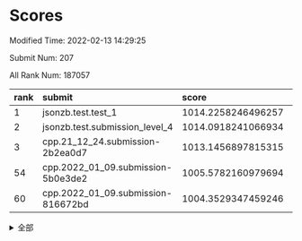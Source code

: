 # Scores

Modified Time: 2022-02-13 14:29:25

Submit Num: 207

All Rank Num: 187057

| rank |               submit               |       score        |       sigma        | pk_num |
| :--- | :--------------------------------- | :----------------- | :----------------- | :----- |
| 1    | jsonzb.test.test_1                 | 1014.2258246496257 | 0.8321468283659362 | 3612   |
| 2    | jsonzb.test.submission_level_4     | 1014.0918241066934 | 0.8113187296863048 | 3612   |
| 3    | cpp.21_12_24.submission-2b2ea0d7   | 1013.1456897815315 | 0.8062315660272132 | 3612   |
| 54   | cpp.2022_01_09.submission-5b0e3de2 | 1005.5782160979694 | 0.7469615583414935 | 3616   |
| 60   | cpp.2022_01_09.submission-816672bd | 1004.3529347459246 | 0.7097158169919022 | 3615   |


<details>
<summary>全部</summary>

| rank |                 submit                 |       score        |       sigma        | pk_num |
| :--- | :------------------------------------- | :----------------- | :----------------- | :----- |
| 1    | jsonzb.test.test_1                     | 1014.2258246496257 | 0.8321468283659362 | 3612   |
| 2    | jsonzb.test.submission_level_4         | 1014.0918241066934 | 0.8113187296863048 | 3612   |
| 3    | cpp.21_12_24.submission-2b2ea0d7       | 1013.1456897815315 | 0.8062315660272132 | 3612   |
| 4    | gobigger.level_3.submission_level_3_29 | 1011.3910956428533 | 0.7607473190633925 | 3609   |
| 5    | gobigger.level_3.submission_level_3_39 | 1011.0450809533199 | 0.751695155224377  | 3617   |
| 6    | gobigger.level_3.submission_level_3_42 | 1011.0059650219036 | 0.7642196551612036 | 3613   |
| 7    | gobigger.level_3.submission_level_3_43 | 1011.0033430962839 | 0.773990982719751  | 3611   |
| 8    | gobigger.level_3.submission_level_3_2  | 1010.9413434485944 | 0.7869779882264556 | 3614   |
| 9    | gobigger.level_3.submission_level_3_9  | 1010.8828835909424 | 0.7550565549396225 | 3610   |
| 10   | gobigger.level_3.submission_level_3_46 | 1010.8586106262849 | 0.7650325826683414 | 3612   |
| 11   | gobigger.level_3.submission_level_3_38 | 1010.85021989015   | 0.7688998541352716 | 3617   |
| 12   | gobigger.level_3.submission_level_3_49 | 1010.829923091927  | 0.7604757838960112 | 3614   |
| 13   | gobigger.level_3.submission_level_3_24 | 1010.7027669386258 | 0.7666045986074604 | 3616   |
| 14   | gobigger.level_3.submission_level_3_40 | 1010.6114571742125 | 0.7790702042965898 | 3617   |
| 15   | gobigger.level_3.submission_level_3_41 | 1010.5608481772996 | 0.7730019936293004 | 3620   |
| 16   | gobigger.level_3.submission_level_3_1  | 1010.5299824725113 | 0.7559149650458882 | 3617   |
| 17   | gobigger.level_3.submission_level_3_6  | 1010.397477594859  | 0.762483437631531  | 3618   |
| 18   | gobigger.level_3.submission_level_3_7  | 1010.2936371733219 | 0.758082127400975  | 3611   |
| 19   | gobigger.level_3.submission_level_3_13 | 1010.2399365321627 | 0.7466570953310565 | 3619   |
| 20   | gobigger.level_3.submission_level_3_33 | 1010.2092855876464 | 0.7669370664875388 | 3618   |
| 21   | gobigger.level_3.submission_level_3_26 | 1010.0645824299249 | 0.7664688142329038 | 3612   |
| 22   | gobigger.level_3.submission_level_3_28 | 1010.0172851150475 | 0.7803988400222813 | 3614   |
| 23   | gobigger.level_3.submission_level_3_36 | 1009.9695379940812 | 0.7563380319608684 | 3610   |
| 24   | gobigger.level_3.submission_level_3_15 | 1009.9549545711302 | 0.7805892671618471 | 3614   |
| 25   | gobigger.level_3.submission_level_3_31 | 1009.9156293288253 | 0.751209558362666  | 3614   |
| 26   | gobigger.level_3.submission_level_3_25 | 1009.9147642166278 | 0.7535034477992268 | 3611   |
| 27   | gobigger.level_3.submission_level_3_14 | 1009.9107583872922 | 0.7465615575887207 | 3613   |
| 28   | gobigger.level_3.submission_level_3_4  | 1009.8952632317234 | 0.7679585699996903 | 3614   |
| 29   | gobigger.level_3.submission_level_3_12 | 1009.8199962214594 | 0.7559824321069503 | 3614   |
| 30   | gobigger.level_3.submission_level_3_34 | 1009.6870053328992 | 0.7481961860869311 | 3618   |
| 31   | gobigger.level_3.submission_level_3_23 | 1009.6627365924527 | 0.7652906663388336 | 3617   |
| 32   | gobigger.level_3.submission_level_3_44 | 1009.5899775706671 | 0.7526920462451941 | 3615   |
| 33   | gobigger.level_3.submission_level_3_35 | 1009.537246906139  | 0.7544408144815494 | 3615   |
| 34   | gobigger.level_3.submission_level_3_5  | 1009.5242116254271 | 0.7739204387016826 | 3620   |
| 35   | gobigger.level_3.submission_level_3_17 | 1009.419689835336  | 0.7452184644892298 | 3616   |
| 36   | gobigger.level_3.submission_level_3_3  | 1009.3875187037871 | 0.7519633507182202 | 3612   |
| 37   | gobigger.level_3.submission_level_3_11 | 1009.3797127522968 | 0.784228108318729  | 3618   |
| 38   | gobigger.level_3.submission_level_3_0  | 1009.2763674200075 | 0.7525751213214776 | 3609   |
| 39   | gobigger.level_3.submission_level_3_16 | 1009.2751117452844 | 0.7471367822462849 | 3617   |
| 40   | gobigger.level_3.submission_level_3_45 | 1009.2328782268805 | 0.756122721100775  | 3615   |
| 41   | gobigger.level_3.submission_level_3_20 | 1009.2033745213403 | 0.7669058978285614 | 3613   |
| 42   | gobigger.level_3.submission_level_3_30 | 1009.1863160276282 | 0.7483658703026023 | 3615   |
| 43   | gobigger.level_3.submission_level_3_47 | 1009.1461420151645 | 0.7494258262259293 | 3615   |
| 44   | gobigger.level_3.submission_level_3_8  | 1009.1253397201624 | 0.7481157905573936 | 3616   |
| 45   | gobigger.level_3.submission_level_3_27 | 1009.1205129303964 | 0.7546485786050092 | 3616   |
| 46   | gobigger.level_3.submission_level_3_18 | 1009.0942025037115 | 0.7395736503180765 | 3615   |
| 47   | gobigger.level_3.submission_level_3_32 | 1009.092152517425  | 0.755573918785768  | 3614   |
| 48   | gobigger.level_3.submission_level_3_19 | 1008.8823925468811 | 0.7552055923867685 | 3617   |
| 49   | gobigger.level_3.submission_level_3_37 | 1008.800436479293  | 0.7706194092828325 | 3616   |
| 50   | gobigger.level_3.submission_level_3_10 | 1008.691749288323  | 0.755462245686858  | 3613   |
| 51   | gobigger.level_3.submission_level_3_21 | 1008.4513940325851 | 0.7575216014115441 | 3613   |
| 52   | gobigger.level_3.submission_level_3_22 | 1008.2669896508746 | 0.7348207536697584 | 3610   |
| 53   | gobigger.level_3.submission_level_3_48 | 1008.0123217911106 | 0.7420732547837448 | 3615   |
| 54   | cpp.2022_01_09.submission-5b0e3de2     | 1005.5782160979694 | 0.7469615583414935 | 3616   |
| 55   | gobigger.level_1.submission_level_1_6  | 1004.9684305307474 | 0.7130206493424736 | 3615   |
| 56   | gobigger.level_1.submission_level_1_27 | 1004.6744307908807 | 0.7150072414812565 | 3610   |
| 57   | gobigger.level_1.submission_level_1_1  | 1004.6269947062145 | 0.7279749465553718 | 3619   |
| 58   | gobigger.level_1.submission_level_1_32 | 1004.5324170076148 | 0.722352545970464  | 3615   |
| 59   | gobigger.level_1.submission_level_1_41 | 1004.4175090544508 | 0.7214568908004597 | 3616   |
| 60   | cpp.2022_01_09.submission-816672bd     | 1004.3529347459246 | 0.7097158169919022 | 3615   |
| 61   | gobigger.level_1.submission_level_1_19 | 1004.0674365733411 | 0.7205718628712533 | 3614   |
| 62   | gobigger.level_1.submission_level_1_49 | 1004.041400525023  | 0.7234928815415109 | 3621   |
| 63   | gobigger.level_1.submission_level_1_47 | 1004.0281844734927 | 0.7038198864826231 | 3618   |
| 64   | gobigger.level_1.submission_level_1_3  | 1003.9676245592082 | 0.7163315112430807 | 3609   |
| 65   | gobigger.level_1.submission_level_1_44 | 1003.8420804254552 | 0.7240042579592049 | 3620   |
| 66   | gobigger.level_1.submission_level_1_37 | 1003.7868646176762 | 0.7147399300404251 | 3613   |
| 67   | gobigger.level_1.submission_level_1_21 | 1003.7719782825254 | 0.7188407602351474 | 3613   |
| 68   | gobigger.level_1.submission_level_1_17 | 1003.6965759269887 | 0.7294678955047955 | 3617   |
| 69   | gobigger.level_1.submission_level_1_10 | 1003.6923305337792 | 0.7249885952991009 | 3612   |
| 70   | gobigger.level_1.submission_level_1_46 | 1003.6216582807529 | 0.7009179613655742 | 3618   |
| 71   | gobigger.level_1.submission_level_1_15 | 1003.5642299476369 | 0.7134917112494422 | 3619   |
| 72   | gobigger.level_1.submission_level_1_24 | 1003.538380665021  | 0.717208139954069  | 3613   |
| 73   | gobigger.level_1.submission_level_1_18 | 1003.5201460888673 | 0.7138221588557471 | 3612   |
| 74   | gobigger.level_1.submission_level_1_40 | 1003.5022368301829 | 0.7260249113003218 | 3616   |
| 75   | gobigger.level_1.submission_level_1_13 | 1003.4534656165752 | 0.7140913232269549 | 3615   |
| 76   | gobigger.level_1.submission_level_1_2  | 1003.4513406279801 | 0.7071759426859662 | 3617   |
| 77   | gobigger.level_1.submission_level_1_4  | 1003.4123613120951 | 0.7107089834073376 | 3618   |
| 78   | gobigger.level_1.submission_level_1_22 | 1003.4049769790976 | 0.7070576885659007 | 3620   |
| 79   | gobigger.level_1.submission_level_1_45 | 1003.3948934865157 | 0.7159414974487001 | 3616   |
| 80   | gobigger.level_1.submission_level_1_33 | 1003.371920528357  | 0.7223678086732728 | 3611   |
| 81   | gobigger.level_1.submission_level_1_8  | 1003.3567826721231 | 0.7082278918604445 | 3614   |
| 82   | gobigger.level_1.submission_level_1_36 | 1003.3456065507002 | 0.7146092168115742 | 3617   |
| 83   | gobigger.level_1.submission_level_1_35 | 1003.2755837547479 | 0.7147336846805884 | 3607   |
| 84   | gobigger.level_1.submission_level_1_29 | 1003.2510839081059 | 0.7274463871428359 | 3614   |
| 85   | gobigger.level_1.submission_level_1_34 | 1003.2480917614092 | 0.7134569436800715 | 3619   |
| 86   | gobigger.level_1.submission_level_1_0  | 1003.1499180636969 | 0.71820098646514   | 3613   |
| 87   | gobigger.level_1.submission_level_1_20 | 1003.1103362104725 | 0.7012712106413286 | 3612   |
| 88   | gobigger.level_1.submission_level_1_23 | 1003.0902115240399 | 0.7124831262910252 | 3611   |
| 89   | gobigger.level_1.submission_level_1_16 | 1003.0793014878351 | 0.721160657123655  | 3612   |
| 90   | gobigger.level_1.submission_level_1_7  | 1002.959172063121  | 0.7200397171357632 | 3613   |
| 91   | gobigger.level_1.submission_level_1_5  | 1002.8928771833544 | 0.7138383903484439 | 3608   |
| 92   | gobigger.level_1.submission_level_1_11 | 1002.8694444331549 | 0.7192996561012343 | 3615   |
| 93   | gobigger.level_1.submission_level_1_39 | 1002.7682271993318 | 0.7159125351362903 | 3616   |
| 94   | gobigger.level_1.submission_level_1_42 | 1002.7103005207484 | 0.7151167628884411 | 3619   |
| 95   | gobigger.level_1.submission_level_1_38 | 1002.6647500546998 | 0.7188702021629264 | 3616   |
| 96   | gobigger.level_1.submission_level_1_28 | 1002.5339517732641 | 0.7173111755241922 | 3613   |
| 97   | gobigger.level_1.submission_level_1_14 | 1002.4815050102462 | 0.7158643373872821 | 3613   |
| 98   | gobigger.level_1.submission_level_1_26 | 1002.4696173347108 | 0.7149836229182831 | 3613   |
| 99   | gobigger.level_1.submission_level_1_25 | 1002.2603799506346 | 0.7052232276661698 | 3613   |
| 100  | gobigger.level_1.submission_level_1_12 | 1002.1305977973724 | 0.7199120047274838 | 3613   |
| 101  | gobigger.level_1.submission_level_1_43 | 1002.1076294475524 | 0.7163130428910823 | 3619   |
| 102  | gobigger.level_1.submission_level_1_31 | 1002.0810082572676 | 0.70638055899268   | 3614   |
| 103  | gobigger.level_1.submission_level_1_48 | 1002.0118727281059 | 0.7140185423684589 | 3617   |
| 104  | gobigger.level_1.submission_level_1_9  | 1001.5355595483817 | 0.7092394757394196 | 3611   |
| 105  | gobigger.level_1.submission_level_1_30 | 1001.5035600954894 | 0.7265458720775715 | 3621   |
| 106  | gobigger.random.submission_random_18   | 997.2156383498137  | 0.7036977372777619 | 3611   |
| 107  | gobigger.random.submission_random_6    | 997.2124248823263  | 0.6966714249423411 | 3612   |
| 108  | gobigger.random.submission_random_15   | 997.0755898155711  | 0.7071731998157613 | 3616   |
| 109  | gobigger.random.submission_random_36   | 996.7318328827414  | 0.7057301872719519 | 3615   |
| 110  | gobigger.random.submission_random_13   | 996.5863062061751  | 0.7126928208829044 | 3612   |
| 111  | gobigger.random.submission_random_7    | 996.5646497030152  | 0.7141367132379628 | 3616   |
| 112  | gobigger.random.submission_random_48   | 996.5591861647379  | 0.6931762836903862 | 3614   |
| 113  | gobigger.random.submission_random_29   | 996.554339842537   | 0.7014797693457259 | 3617   |
| 114  | gobigger.random.submission_random_19   | 996.5520232882177  | 0.7068520795084283 | 3612   |
| 115  | gobigger.random.submission_random_9    | 996.4441138617545  | 0.7101633173168077 | 3614   |
| 116  | gobigger.random.submission_random_12   | 996.4009394119736  | 0.7001833235401199 | 3616   |
| 117  | gobigger.random.submission_random_39   | 996.3881324391191  | 0.7061456963386956 | 3618   |
| 118  | gobigger.random.submission_random_41   | 996.3273006674855  | 0.7103777104994409 | 3618   |
| 119  | gobigger.random.submission_random_25   | 996.2825081016866  | 0.7129126754412433 | 3617   |
| 120  | gobigger.random.submission_random_42   | 996.2819852214039  | 0.7123853565056077 | 3615   |
| 121  | gobigger.random.submission_random_17   | 996.2530980664358  | 0.7044754673507674 | 3620   |
| 122  | gobigger.random.submission_random_16   | 996.2345443514059  | 0.6994585732438992 | 3615   |
| 123  | gobigger.random.submission_random_8    | 996.2241525947744  | 0.7028950077814607 | 3614   |
| 124  | gobigger.random.submission_random_22   | 996.1932091661693  | 0.7241736187834139 | 3619   |
| 125  | gobigger.random.submission_random_30   | 996.1796906694328  | 0.7056788774009854 | 3615   |
| 126  | gobigger.random.submission_random_20   | 996.1726972992543  | 0.7073689581039851 | 3613   |
| 127  | gobigger.random.submission_random_5    | 996.1489563590404  | 0.7135890102578405 | 3614   |
| 128  | gobigger.random.submission_random_34   | 996.0519018854392  | 0.7220312978032887 | 3615   |
| 129  | gobigger.random.submission_random_1    | 995.9616549898067  | 0.7129936989222453 | 3618   |
| 130  | gobigger.random.submission_random_26   | 995.9558057862708  | 0.7082118253202891 | 3614   |
| 131  | gobigger.random.submission_random_40   | 995.9336096237005  | 0.7348818060759089 | 3617   |
| 132  | gobigger.random.submission_random_0    | 995.9063722984412  | 0.7153935968317106 | 3620   |
| 133  | gobigger.random.submission_random_47   | 995.8683327439461  | 0.7175407024975806 | 3610   |
| 134  | gobigger.random.submission_random_43   | 995.8331427619906  | 0.7113595544299309 | 3616   |
| 135  | gobigger.random.submission_random_38   | 995.7981608467503  | 0.7155342369072223 | 3618   |
| 136  | gobigger.random.submission_random_10   | 995.7549535336716  | 0.7208603648492763 | 3616   |
| 137  | gobigger.random.submission_random_35   | 995.7491146823887  | 0.7085279472268678 | 3618   |
| 138  | gobigger.random.submission_random_45   | 995.7377388580861  | 0.6985302537754492 | 3611   |
| 139  | gobigger.random.submission_random_14   | 995.7207391788974  | 0.7056868847818203 | 3613   |
| 140  | gobigger.random.submission_random_23   | 995.7205121015822  | 0.6999409105397633 | 3616   |
| 141  | gobigger.random.submission_random_21   | 995.703819023768   | 0.720881317012998  | 3616   |
| 142  | gobigger.random.submission_random_28   | 995.6144406769139  | 0.7180177190074835 | 3612   |
| 143  | gobigger.random.submission_random_4    | 995.5817570164247  | 0.7135499703288585 | 3618   |
| 144  | gobigger.random.submission_random_31   | 995.5752591437328  | 0.7134122598729546 | 3617   |
| 145  | gobigger.random.submission_random_46   | 995.5642809330585  | 0.7082901355195514 | 3616   |
| 146  | gobigger.random.submission_random_2    | 995.553759511143   | 0.7282297368420083 | 3615   |
| 147  | gobigger.random.submission_random_33   | 995.5463834340416  | 0.720122236400738  | 3616   |
| 148  | gobigger.random.submission_random_49   | 995.5424034606372  | 0.7081075972097014 | 3615   |
| 149  | gobigger.random.submission_random_24   | 995.4129015620649  | 0.7067821577995375 | 3612   |
| 150  | gobigger.random.submission_random_27   | 995.4082274129535  | 0.7250980622458404 | 3617   |
| 151  | gobigger.random.submission_random_37   | 995.4018229110161  | 0.7146046130107986 | 3609   |
| 152  | gobigger.random.submission_random_3    | 995.3641943151364  | 0.7180413304135136 | 3617   |
| 153  | gobigger.random.submission_random_44   | 995.0745158186929  | 0.7061965505846289 | 3612   |
| 154  | gobigger.random.submission_random_32   | 995.0473492372575  | 0.7116884193871414 | 3612   |
| 155  | gobigger.random.submission_random_11   | 994.9671910450935  | 0.7244633162806257 | 3612   |
| 156  | gobigger.level_2.submission_level_2_1  | 993.8275004597735  | 0.7567562956735742 | 3616   |
| 157  | gobigger.level_2.submission_level_2_24 | 993.813583329105   | 0.7308849786104179 | 3615   |
| 158  | gobigger.level_2.submission_level_2_40 | 993.5572823501496  | 0.7278779443856533 | 3611   |
| 159  | gobigger.level_2.submission_level_2_37 | 993.2393057616005  | 0.7413831007730078 | 3614   |
| 160  | gobigger.level_2.submission_level_2_11 | 993.192774281236   | 0.742450066793929  | 3615   |
| 161  | gobigger.level_2.submission_level_2_5  | 993.0962745051578  | 0.7361196532076579 | 3610   |
| 162  | gobigger.level_2.submission_level_2_42 | 993.0082567869015  | 0.729545512332738  | 3616   |
| 163  | gobigger.level_2.submission_level_2_13 | 992.8632919847132  | 0.7323563395892329 | 3614   |
| 164  | gobigger.level_2.submission_level_2_26 | 992.8449010454541  | 0.7313559248155305 | 3618   |
| 165  | gobigger.level_2.submission_level_2_46 | 992.7921949851664  | 0.7431870664142595 | 3614   |
| 166  | gobigger.level_2.submission_level_2_49 | 992.6636884264065  | 0.7275960394707583 | 3612   |
| 167  | gobigger.level_2.submission_level_2_22 | 992.6330358289651  | 0.7510590798312203 | 3615   |
| 168  | gobigger.level_2.submission_level_2_44 | 992.5663827953084  | 0.7247661612927506 | 3617   |
| 169  | gobigger.level_2.submission_level_2_27 | 992.5447465097303  | 0.7331178988532112 | 3613   |
| 170  | gobigger.level_2.submission_level_2_0  | 992.5304105619331  | 0.7310795972413129 | 3617   |
| 171  | gobigger.level_2.submission_level_2_45 | 992.5089503232045  | 0.7392580468499881 | 3617   |
| 172  | gobigger.level_2.submission_level_2_36 | 992.4902822066962  | 0.7334496627641531 | 3616   |
| 173  | gobigger.level_2.submission_level_2_21 | 992.4787190956042  | 0.735517898495304  | 3617   |
| 174  | gobigger.level_2.submission_level_2_35 | 992.4659103001374  | 0.7418966927595096 | 3606   |
| 175  | gobigger.level_2.submission_level_2_39 | 992.4076481776805  | 0.7421128959772795 | 3615   |
| 176  | gobigger.level_2.submission_level_2_43 | 992.3667235000466  | 0.7371800155956159 | 3615   |
| 177  | gobigger.level_2.submission_level_2_38 | 992.3356635243053  | 0.7359975190720701 | 3615   |
| 178  | gobigger.level_2.submission_level_2_9  | 992.2267553518624  | 0.7371061759540476 | 3616   |
| 179  | gobigger.level_2.submission_level_2_8  | 992.2267240339487  | 0.7550716330927199 | 3613   |
| 180  | gobigger.level_2.submission_level_2_18 | 992.1791401128798  | 0.7448962076148178 | 3614   |
| 181  | gobigger.level_2.submission_level_2_31 | 992.1054613661477  | 0.7410890715606427 | 3617   |
| 182  | gobigger.level_2.submission_level_2_2  | 992.1047454972606  | 0.7708218978506389 | 3613   |
| 183  | gobigger.level_2.submission_level_2_34 | 992.0261928933938  | 0.7412451548010284 | 3615   |
| 184  | gobigger.level_2.submission_level_2_4  | 991.9807012922482  | 0.7451543962130187 | 3614   |
| 185  | gobigger.level_2.submission_level_2_28 | 991.9488280393647  | 0.7366889231867535 | 3617   |
| 186  | gobigger.level_2.submission_level_2_25 | 991.8812521465768  | 0.7326372212226674 | 3613   |
| 187  | gobigger.level_2.submission_level_2_19 | 991.8400833663378  | 0.7765259903852594 | 3611   |
| 188  | gobigger.level_2.submission_level_2_10 | 991.7028455631073  | 0.7512878774060747 | 3612   |
| 189  | gobigger.level_2.submission_level_2_14 | 991.6158845918474  | 0.7418522892925558 | 3617   |
| 190  | gobigger.level_2.submission_level_2_17 | 991.5932011739097  | 0.7519771543807037 | 3615   |
| 191  | gobigger.level_2.submission_level_2_16 | 991.5148167982638  | 0.7503780361366938 | 3617   |
| 192  | gobigger.level_2.submission_level_2_41 | 991.5141940645024  | 0.739542370705858  | 3615   |
| 193  | gobigger.level_2.submission_level_2_3  | 991.4924564291198  | 0.7435221597322184 | 3615   |
| 194  | gobigger.level_2.submission_level_2_47 | 991.4465153304465  | 0.7261314933426795 | 3616   |
| 195  | gobigger.level_2.submission_level_2_29 | 991.367150038175   | 0.7503718356499021 | 3618   |
| 196  | gobigger.level_2.submission_level_2_32 | 991.3556878589171  | 0.7546792787487386 | 3612   |
| 197  | gobigger.level_2.submission_level_2_23 | 991.1980899793919  | 0.7299455528380417 | 3613   |
| 198  | gobigger.level_2.submission_level_2_30 | 991.1560576888261  | 0.7545577113644862 | 3612   |
| 199  | gobigger.level_2.submission_level_2_33 | 991.1485519072696  | 0.7529792098636868 | 3614   |
| 200  | gobigger.level_2.submission_level_2_48 | 991.147964791252   | 0.7530580900419065 | 3614   |
| 201  | gobigger.level_2.submission_level_2_20 | 991.0852447045827  | 0.759086371181811  | 3613   |
| 202  | gobigger.level_2.submission_level_2_6  | 990.9026580238419  | 0.7387291698416303 | 3616   |
| 203  | gobigger.level_2.submission_level_2_12 | 990.2864520765542  | 0.7716498097651137 | 3609   |
| 204  | gobigger.level_2.submission_level_2_15 | 990.0550870230651  | 0.7657311264991316 | 3615   |
| 205  | gobigger.level_2.submission_level_2_7  | 989.9593796641839  | 0.7769191929798264 | 3616   |
| 206  | gobigger.none.submission_none_1        | 979.5329465327252  | 1.192301127008631  | 3610   |
| 207  | gobigger.none.submission_none_0        | 976.3269051816716  | 1.458712896149736  | 3614   |

</details>